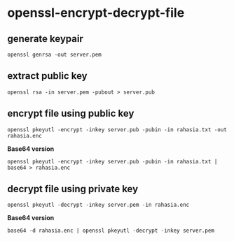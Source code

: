 # openssl-encrypt-decrypt-file

## generate keypair

```
openssl genrsa -out server.pem
```

## extract public key

```
openssl rsa -in server.pem -pubout > server.pub
```

## encrypt file using public key

```
openssl pkeyutl -encrypt -inkey server.pub -pubin -in rahasia.txt -out rahasia.enc
```

**Base64 version**

```
openssl pkeyutl -encrypt -inkey server.pub -pubin -in rahasia.txt | base64 > rahasia.enc
```

## decrypt file using private key

```
openssl pkeyutl -decrypt -inkey server.pem -in rahasia.enc
```

**Base64 version**

```
base64 -d rahasia.enc | openssl pkeyutl -decrypt -inkey server.pem
```
